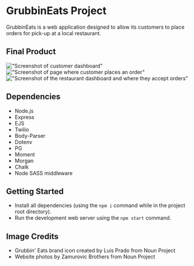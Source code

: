 # GrubbinEats Project

GrubbinEats is a web application designed to allow its customers to place orders for pick-up at a local restaurant.

## Final Product
!["Screenshot of customer dashboard"](https://github.com/joshtantan/grubbineats/blob/master/docs/customer_dashboard.png?raw=true) 
!["Screenshot of page where customer places an order"](https://github.com/joshtantan/grubbineats/blob/master/docs/customer_ordering_page.png?raw=true) 
!["Screenshot of the restaurant dashboard and where they accept orders"](https://github.com/joshtantan/grubbineats/blob/master/docs/restaurant_dashboard.png?raw=true)


## Dependencies

- Node.js
- Express
- EJS
- Twilio
- Body-Parser
- Dotenv
- PG
- Moment
- Morgan
- Chalk
- Node SASS middleware

## Getting Started

- Install all dependencies (using the `npm i` command while in the project root directory).
- Run the development web server using the `npm start` command.

## Image Credits

- Grubbin' Eats brand icon created by Luis Prado from Noun Project
- Website photos by Zamurovic Brothers from Noun Project
